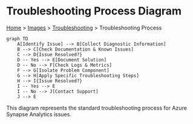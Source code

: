 # Troubleshooting Process Diagram

[Home](../../../README.md) > [Images](../../README.md) > [Troubleshooting](../README.md) > Troubleshooting Process

```mermaid
graph TD
    A[Identify Issue] --> B[Collect Diagnostic Information]
    B --> C[Check Documentation & Known Issues]
    C --> D{Issue Resolved?}
    D -- Yes --> E[Document Solution]
    D -- No --> F[Check Logs & Metrics]
    F --> G[Isolate Problem Component]
    G --> H[Apply Specific Troubleshooting Steps]
    H --> I{Issue Resolved?}
    I -- Yes --> E
    I -- No --> J[Contact Support]
    J --> E
```

This diagram represents the standard troubleshooting process for Azure Synapse Analytics issues.
